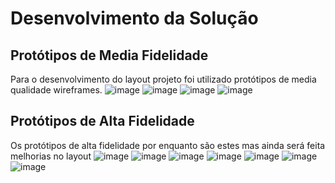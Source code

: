 # Desenvolvimento da Solução
## Protótipos de Media Fidelidade 
Para o desenvolvimento do layout projeto foi utilizado protótipos de media qualidade wireframes. 
![image](https://raw.githubusercontent.com/willmachado87/NossaLista/master/imagens/w1-Listas.png)
![image](https://raw.githubusercontent.com/willmachado87/NossaLista/master/imagens/w2-Criar%20lista.png)
![image](https://raw.githubusercontent.com/willmachado87/NossaLista/master/imagens/w3-Adicionar%20item%20lista.png)
![image](https://raw.githubusercontent.com/willmachado87/NossaLista/master/imagens/w4-Editar%20e%20compartilhar%20lista.png)

## Protótipos de Alta Fidelidade
Os protótipos de alta fidelidade por enquanto são estes mas ainda será feita melhorias no layout
![image](https://raw.githubusercontent.com/willmachado87/NossaLista/master/imagens/p1.jpg)
![image](https://raw.githubusercontent.com/willmachado87/NossaLista/master/imagens/p2.jpg)
![image](https://raw.githubusercontent.com/willmachado87/NossaLista/master/imagens/p3.jpg)
![image](https://raw.githubusercontent.com/willmachado87/NossaLista/master/imagens/p4.jpg)
![image](https://raw.githubusercontent.com/willmachado87/NossaLista/master/imagens/p5.jpg)
![image](https://raw.githubusercontent.com/willmachado87/NossaLista/master/imagens/p6.jpg)
![image](https://raw.githubusercontent.com/willmachado87/NossaLista/master/imagens/p7.jpg)
